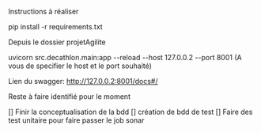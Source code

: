 Instructions à réaliser

pip install -r requirements.txt

Depuis le dossier projetAgilite

uvicorn src.decathlon.main:app --reload --host 127.0.0.2 --port 8001 (A vous de specifier le host et le port souhaité)

Lien du swagger: http://127.0.0.2:8001/docs#/ 

Reste à faire identifié pour le moment

[] Finir la conceptualisation de la bdd
[] création de bdd de test
[] Faire des test unitaire pour faire passer le job sonar